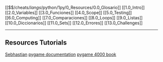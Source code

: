 [[$$$/$cheats/$langs/$python/1py/0_Resources/0.0_Glosario]]
[[1.0_Intro]]
[[2.0_Variables]]
[[3.0_Funciones]]
[[4.0_Scope]]
[[5.0_Testing]]
[[6.0_Computing]]
[[7.0_Comparaciones]]
[[8.0_Loops]]
[[9.0_Listas]]
[[10.0_Diccionarios]]
[[11.0_Sets]]
[[12.0_Errores]]
[[13.0_Challenges]]

---
## Resources Tutorials 
[Sebhastian](https://sebhastian.com/tags/python/)
[pygame documentation](https://www.pygame.org/docs/ref/pygame.html)
[pygame 4000 book](https://pygame.itch.io/pygame-book) 